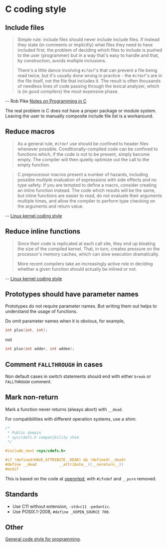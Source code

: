 C coding style
==============

Include files
-------------

>  Simple rule: include files should never include include files.
> If instead they state (in comments or implicitly)
> what files they need to have included first,
> the problem of deciding which files to include is pushed to the user
> (programmer) but in a way that's easy to handle and that, by construction,
> avoids multiple inclusions.
>
> There's a little dance involving `#ifdef`'s
> that can prevent a file being read twice,
> but it's usually done wrong in practice -
> the `#ifdef`'s are in the file itself,
> not the file that includes it.
> The result is often thousands of needless lines of code
> passing through the lexical analyzer,
> which is (in good compilers) the most expensive phase.

-- Rob Pike [Notes on Programming in C](http://doc.cat-v.org/bell_labs/pikestyle)

The real problem is C does not have a proper package or module system.
Leaving the user to manually composite include file list is a workaround.

Reduce macros
-------------

> As a general rule,
> `#ifdef` use should be confined to header files whenever possible.
> Conditionally-compiled code can be confined to functions
> which, if the code is not to be present, simply become empty.
> The compiler will then quietly optimize out the call to the empty function.

> C preprocessor macros present a number of hazards,
> including possible multiple evaluation of expressions with side effects
> and no type safety.
> If you are tempted to define a macro,
> consider creating an inline function instead.
> The code which results will be the same,
> but inline functions are easier to read,
> do not evaluate their arguments multiple times,
> and allow the compiler to perform type checking on the arguments and return value.

-- [Linux kernel coding style](https://www.kernel.org/doc/Documentation/process/4.Coding.rst)

Reduce inline functions
-----------------------

> Since their code is replicated at each call site,
> they end up bloating the size of the compiled kernel.
> That, in turn, creates pressure on the processor's memory caches,
> which can slow execution dramatically.
>
> More recent compilers take an increasingly active role in deciding
> whether a given function should actually be inlined or not.

-- [Linux kernel coding style](https://www.kernel.org/doc/Documentation/process/4.Coding.rst)

Prototypes should have parameter names
--------------------------------------

Prototypes do not require parameter names.
But writing them out helps to understand the usage of functions.

Do omit parameter names when it is obvious, for example,

```c
int plus(int, int);
```

not

```c
int plus(int adder, int addee);
```

Comment `FALLTHROUGH` in cases
------------------------------

Non default cases in switch statements should end with
either `break` or `FALLTHROUGH` comment.

Mark non-return
---------------

Mark a function never returns (always abort) with `__dead`.

For compatibilities with different operation systems, use a shim:

```c
/*
 * Public domain
 * sys/cdefs.h compatibility shim
 */

#include_next <sys/cdefs.h>

#if !defined(HAVE_ATTRIBUTE__DEAD) && !defined(__dead)
#define __dead          __attribute__((__noreturn__))
#endif
```

This is based on the code at [openntpd][], with `#ifndef` and `__pure` removed.

[openntpd]: https://github.com/openntpd-portable/openntpd-portable/blob/master/include/sys/cdefs.h

Standards
---------

- Use C11 without extension, `-std=c11 -pedantic`.
- Use POSIX.1-2008, `#define _XOPEN_SOURCE 700`.

Other
-----

[General code style for programming](general/).